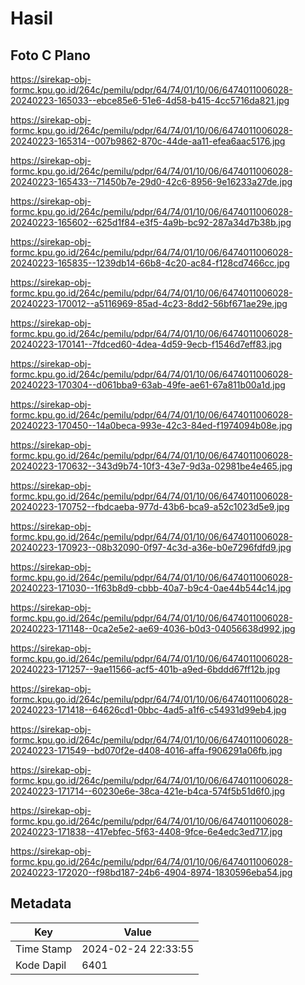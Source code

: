 # Hasil

## Foto C Plano

https://sirekap-obj-formc.kpu.go.id/264c/pemilu/pdpr/64/74/01/10/06/6474011006028-20240223-165033--ebce85e6-51e6-4d58-b415-4cc5716da821.jpg

https://sirekap-obj-formc.kpu.go.id/264c/pemilu/pdpr/64/74/01/10/06/6474011006028-20240223-165314--007b9862-870c-44de-aa11-efea6aac5176.jpg

https://sirekap-obj-formc.kpu.go.id/264c/pemilu/pdpr/64/74/01/10/06/6474011006028-20240223-165433--71450b7e-29d0-42c6-8956-9e16233a27de.jpg

https://sirekap-obj-formc.kpu.go.id/264c/pemilu/pdpr/64/74/01/10/06/6474011006028-20240223-165602--625d1f84-e3f5-4a9b-bc92-287a34d7b38b.jpg

https://sirekap-obj-formc.kpu.go.id/264c/pemilu/pdpr/64/74/01/10/06/6474011006028-20240223-165835--1239db14-66b8-4c20-ac84-f128cd7466cc.jpg

https://sirekap-obj-formc.kpu.go.id/264c/pemilu/pdpr/64/74/01/10/06/6474011006028-20240223-170012--a5116969-85ad-4c23-8dd2-56bf671ae29e.jpg

https://sirekap-obj-formc.kpu.go.id/264c/pemilu/pdpr/64/74/01/10/06/6474011006028-20240223-170141--7fdced60-4dea-4d59-9ecb-f1546d7eff83.jpg

https://sirekap-obj-formc.kpu.go.id/264c/pemilu/pdpr/64/74/01/10/06/6474011006028-20240223-170304--d061bba9-63ab-49fe-ae61-67a811b00a1d.jpg

https://sirekap-obj-formc.kpu.go.id/264c/pemilu/pdpr/64/74/01/10/06/6474011006028-20240223-170450--14a0beca-993e-42c3-84ed-f1974094b08e.jpg

https://sirekap-obj-formc.kpu.go.id/264c/pemilu/pdpr/64/74/01/10/06/6474011006028-20240223-170632--343d9b74-10f3-43e7-9d3a-02981be4e465.jpg

https://sirekap-obj-formc.kpu.go.id/264c/pemilu/pdpr/64/74/01/10/06/6474011006028-20240223-170752--fbdcaeba-977d-43b6-bca9-a52c1023d5e9.jpg

https://sirekap-obj-formc.kpu.go.id/264c/pemilu/pdpr/64/74/01/10/06/6474011006028-20240223-170923--08b32090-0f97-4c3d-a36e-b0e7296fdfd9.jpg

https://sirekap-obj-formc.kpu.go.id/264c/pemilu/pdpr/64/74/01/10/06/6474011006028-20240223-171030--1f63b8d9-cbbb-40a7-b9c4-0ae44b544c14.jpg

https://sirekap-obj-formc.kpu.go.id/264c/pemilu/pdpr/64/74/01/10/06/6474011006028-20240223-171148--0ca2e5e2-ae69-4036-b0d3-04056638d992.jpg

https://sirekap-obj-formc.kpu.go.id/264c/pemilu/pdpr/64/74/01/10/06/6474011006028-20240223-171257--9ae11566-acf5-401b-a9ed-6bddd67ff12b.jpg

https://sirekap-obj-formc.kpu.go.id/264c/pemilu/pdpr/64/74/01/10/06/6474011006028-20240223-171418--64626cd1-0bbc-4ad5-a1f6-c54931d99eb4.jpg

https://sirekap-obj-formc.kpu.go.id/264c/pemilu/pdpr/64/74/01/10/06/6474011006028-20240223-171549--bd070f2e-d408-4016-affa-f906291a06fb.jpg

https://sirekap-obj-formc.kpu.go.id/264c/pemilu/pdpr/64/74/01/10/06/6474011006028-20240223-171714--60230e6e-38ca-421e-b4ca-574f5b51d6f0.jpg

https://sirekap-obj-formc.kpu.go.id/264c/pemilu/pdpr/64/74/01/10/06/6474011006028-20240223-171838--417ebfec-5f63-4408-9fce-6e4edc3ed717.jpg

https://sirekap-obj-formc.kpu.go.id/264c/pemilu/pdpr/64/74/01/10/06/6474011006028-20240223-172020--f98bd187-24b6-4904-8974-1830596eba54.jpg


## Metadata

| Key        | Value               |
| ---------- | ------------------- |
| Time Stamp | 2024-02-24 22:33:55 |
| Kode Dapil | 6401                |



